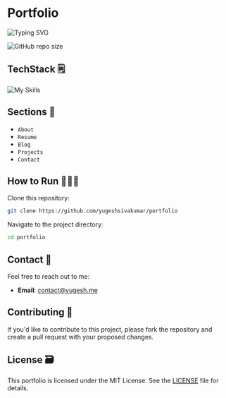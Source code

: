 # Portfolio

![Typing SVG](https://readme-typing-svg.demolab.com/?lines=Welcome+to+my+portfolio!+🚀)

![GitHub repo size](https://img.shields.io/github/repo-size/yugeshsivakumar/portfolio)

## TechStack 🗒️

![My Skills](https://skillicons.dev/icons?i=html,css,javascript,firebase,git,vscode)

## Sections 🔖
- `About`
- `Resume`
- `Blog`
- `Projects`
- `Contact`
  
## How to Run 🏃‍♂️‍➡️
Clone this repository:

```bash
git clone https://github.com/yugeshsivakumar/portfolio
```
Navigate to the project directory:

```bash
cd portfolio
```

## Contact 📩

Feel free to reach out to me:

- **Email**: contact@yugesh.me

## Contributing 🛂
If you'd like to contribute to this project, please fork the repository and create a pull request with your proposed changes.

## License 🗃️

This portfolio is licensed under the MIT License. See the [LICENSE](LICENSE) file for details.
